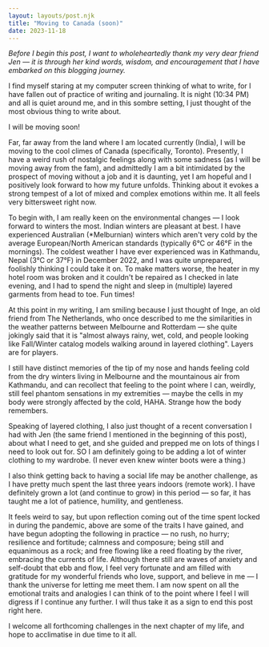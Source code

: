 ```yaml
---
layout: layouts/post.njk
title: "Moving to Canada (soon)"
date: 2023-11-18
---
```

_Before I begin this post, I want to wholeheartedly thank my very dear friend Jen — it is through her kind words, wisdom, and encouragement that I have embarked on this blogging journey._

I find myself staring at my computer screen thinking of what to write, for I have fallen out of practice of writing and journaling. It is night (10:34 PM) and all is quiet around me, and in this sombre setting, I just thought of the most obvious thing to write about.

I will be moving soon!

Far, far away from the land where I am located currently (India), I will be moving to the cool climes of Canada (specifically, Toronto). Presently, I have a weird rush of nostalgic feelings along with some sadness (as I will be moving away from the fam), and admittedly I am a bit intimidated by the prospect of moving without a job and it is daunting, yet I am hopeful and I positively look forward to how my future unfolds. Thinking about it evokes a strong tempest of a lot of mixed and complex emotions within me. It all feels very bittersweet right now.

To begin with, I am really keen on the environmental changes — I look forward to winters the most. Indian winters are pleasant at best. I have experienced Australian (*Melburnian) winters which aren't very cold by the average European/North American standards (typically 6°C or 46°F in the mornings). The coldest weather I have ever experienced was in Kathmandu, Nepal (3°C or 37°F) in December 2022, and I was quite unprepared, foolishly thinking I could take it on. To make matters worse, the heater in my hotel room was broken and it couldn't be repaired as I checked in late evening, and I had to spend the night and sleep in (multiple) layered garments from head to toe. Fun times!

At this point in my writing, I am smiling because I just thought of Inge, an old friend from The Netherlands, who once described to me the similarities in the weather patterns between Melbourne and Rotterdam — she quite jokingly said that it is "almost always rainy, wet, cold, and people looking like Fall/Winter catalog models walking around in layered clothing". Layers are for players.

I still have distinct memories of the tip of my nose and hands feeling cold from the dry winters living in Melbourne and the mountainous air from Kathmandu, and can recollect that feeling to the point where I can, weirdly, still feel phantom sensations in my extremities — maybe the cells in my body were strongly affected by the cold, HAHA. Strange how the body remembers.

Speaking of layered clothing, I also just thought of a recent conversation I had with Jen (the same friend I mentioned in the beginning of this post), about what I need to get, and she guided and prepped me on lots of things I need to look out for. SO I am definitely going to be adding a lot of winter clothing to my wardrobe. (I never even knew winter boots were a thing.)

I also think getting back to having a social life may be another challenge, as I have pretty much spent the last three years indoors (remote work). I have definitely grown a lot (and continue to grow) in this period — so far, it has taught me a lot of patience, humility, and gentleness.  

It feels weird to say, but upon reflection coming out of the time spent locked in during the pandemic, above are some of the traits I have gained, and have begun adopting the following in practice — no rush, no hurry; resilience and fortitude; calmness and composure; being still and equanimous as a rock; and free flowing like a reed floating by the river, embracing the currents of life. Although there still are waves of anxiety and self-doubt that ebb and flow, I feel very fortunate and am filled with gratitude for my wonderful friends who love, support, and believe in me — I thank the universe for letting me meet them. I am now spent on all the emotional traits and analogies I can think of to the point where I feel I will digress if I continue any further. I will thus take it as a sign to end this post right here.

I welcome all forthcoming challenges in the next chapter of my life, and hope to acclimatise in due time to it all. 
